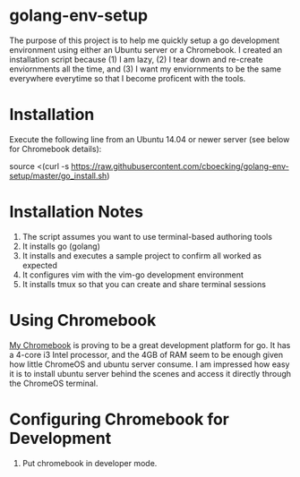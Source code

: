 # golang-env-setup

The purpose of this project is to help me quickly setup a go development environment using either an Ubuntu server or a Chromebook. I created an installation script because (1) I am lazy, (2) I tear down and re-create enviornments all the time, and (3) I want my enviornments to be the same everywhere everytime so that I become proficent with the tools. 

# Installation

Execute the following line from an Ubuntu 14.04 or newer server (see below for Chromebook details):

source <(curl -s https://raw.githubusercontent.com/cboecking/golang-env-setup/master/go_install.sh)

# Installation Notes

1. The script assumes you want to use terminal-based authoring tools
2. It installs go (golang)
3. It installs and executes a sample project to confirm all worked as expected
4. It configures vim with the vim-go development environment
5. It installs tmux so that you can create and share terminal sessions

# Using Chromebook

[My Chromebook](https://www.amazon.com/Toshiba-Chromebook-CB35-C3300-Backlit-Keyboard/dp/B015806LSQ/) is proving to be a great development platform for go. It has a 4-core i3 Intel processor, and the 4GB of RAM seem to be enough given how little ChromeOS and ubuntu server consume. I am impressed how easy it is to install ubuntu server behind the scenes and access it directly through the ChromeOS terminal.

# Configuring Chromebook for Development

1. Put chromebook in developer mode.
